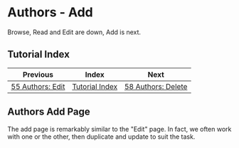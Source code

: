 # Authors - Add

Browse, Read and Edit are down, Add is next.

## Tutorial Index

|                     Previous                     |                Index                 |                        Next                        |
|:------------------------------------------------:|:------------------------------------:|:--------------------------------------------------:|
| [55 Authors: Edit](ReadMe-56-Blade-Authors-Edit.md) | [Tutorial Index](ReadMe-00-Index.md) | [58 Authors: Delete](ReadMe-58-Blade-Authors-Delete.md) |

## Authors Add Page

The add page is remarkably similar to the "Edit" page. In fact, we often work with one or the other, then duplicate and
update to
suit
the task.

